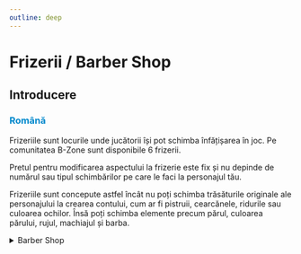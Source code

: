 ```yaml
---
outline: deep
---
```


# Frizerii / Barber Shop

## Introducere

### <span style="color: #0088CC">Română</span>

Frizeriile sunt locurile unde jucătorii își pot schimba înfățișarea în joc. Pe comunitatea B-Zone sunt disponibile 6 frizerii.

Pretul pentru modificarea aspectului la frizerie este fix și nu depinde de numărul sau tipul schimbărilor pe care le faci la personajul tău.

Frizeriile sunt concepute astfel încât nu poți schimba trăsăturile originale ale personajului la crearea contului, cum ar fi pistruii, cearcănele, ridurile sau culoarea ochilor. Însă poți schimba elemente precum părul, culoarea părului, rujul, machiajul și barba.


<details>
  <summary>Barber Shop</summary>
  <img src="https://v.b-zone.ro/images/wiki/barber.gif" alt="Barber">
</details>